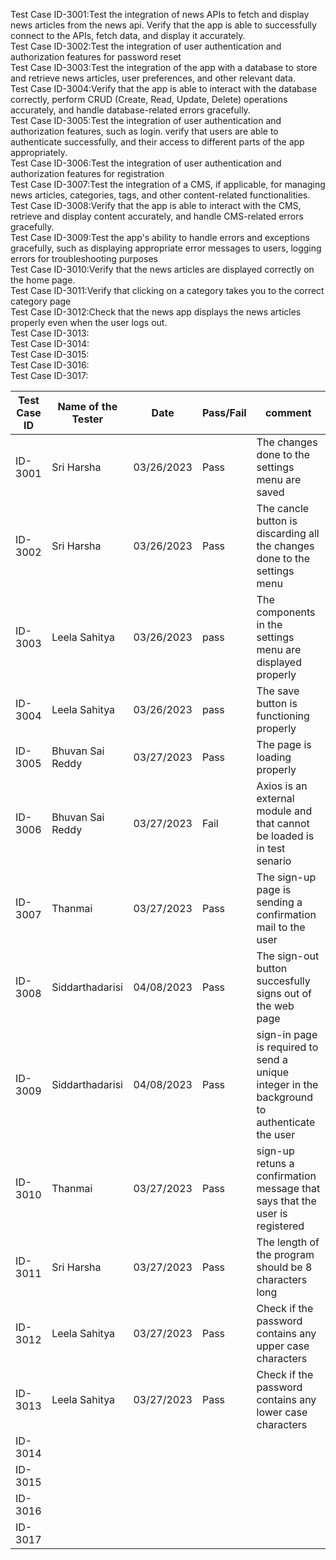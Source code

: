 Test Case ID-3001:Test the integration of news APIs to fetch and display news articles from the news api. Verify that the app is able to successfully connect to the APIs, fetch data, and display it accurately.<br>
Test Case ID-3002:Test the integration of user authentication and authorization features for password reset<br>
Test Case ID-3003:Test the integration of the app with a database to store and retrieve news articles, user preferences, and other relevant data.<br>
Test Case ID-3004:Verify that the app is able to interact with the database correctly, perform CRUD (Create, Read, Update, Delete) operations accurately, and handle database-related errors gracefully.<br>
Test Case ID-3005:Test the integration of user authentication and authorization features, such as login. verify that users are able to authenticate successfully, and their access to different parts of the app appropriately.<br>
Test Case ID-3006:Test the integration of user authentication and authorization features for registration<br>
Test Case ID-3007:Test the integration of a CMS, if applicable, for managing news articles, categories, tags, and other content-related functionalities.<br>
Test Case ID-3008:Verify that the app is able to interact with the CMS, retrieve and display content accurately, and handle CMS-related errors gracefully.<br>
Test Case ID-3009:Test the app's ability to handle errors and exceptions gracefully, such as displaying appropriate error messages to users, logging errors for troubleshooting purposes<br>
Test Case ID-3010:Verify that the news articles are displayed correctly on the home page.<br>
Test Case ID-3011:Verify that clicking on a category takes you to the correct category page<br>
Test Case ID-3012:Check that the news app displays the news articles properly even when the user logs out.<br>
Test Case ID-3013:<br>
Test Case ID-3014:<br>
Test Case ID-3015:<br>
Test Case ID-3016:<br>
Test Case ID-3017:<br>

| Test Case ID | Name of the Tester |Date| Pass/Fail | comment |
|---|---|---|---|---|
|ID-3001|Sri Harsha|03/26/2023|Pass|The changes done to the settings menu are saved|
|ID-3002|Sri Harsha|03/26/2023|Pass|The cancle button is discarding all the changes done to the settings menu|
|ID-3003|Leela Sahitya|03/26/2023|pass|The components in the settings menu are displayed properly|
|ID-3004|Leela Sahitya|03/26/2023|pass|The save button is functioning properly|
|ID-3005|Bhuvan Sai Reddy|03/27/2023|Pass|The page is loading properly|
|ID-3006|Bhuvan Sai Reddy|03/27/2023|Fail|Axios is an external module and that cannot be loaded is in test senario|
|ID-3007|Thanmai|03/27/2023|Pass|The sign-up page is sending a confirmation mail to the user|
|ID-3008|Siddarthadarisi|04/08/2023|Pass|The sign-out button succesfully signs out of the web page|
|ID-3009|Siddarthadarisi|04/08/2023|Pass|sign-in page is required to send a unique integer in the background to authenticate the user|
|ID-3010|Thanmai|03/27/2023|Pass|sign-up retuns a confirmation message that says that the user is registered|
|ID-3011|Sri Harsha|03/27/2023|Pass|The length of the program should be 8 characters long|
|ID-3012|Leela Sahitya|03/27/2023|Pass|Check if the password contains any upper case characters|
|ID-3013|Leela Sahitya|03/27/2023|Pass|Check if the password contains any lower case characters|
|ID-3014|||||
|ID-3015|||||
|ID-3016|||||
|ID-3017|||||

